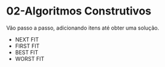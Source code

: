 # 02-Algoritmos Construtivos

Vão passo a passo, adicionando itens até obter uma solução.

* NEXT FIT
* FIRST FIT
* BEST FIT
* WORST FIT

